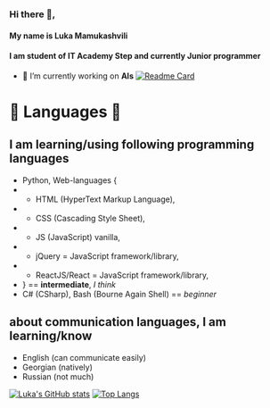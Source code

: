 ### Hi there 👋,
#### My name is Luka Mamukashvili
#### I am student of IT Academy Step and currently Junior programmer

- 🔭 I’m currently working on **Als** [![Readme Card](https://github-readme-stats.vercel.app/api/pin/?username=UltraStudioLTD&repo=Als)](https://github.com/UltraStudioLTD/Als)

# 🌱 Languages 🌱
## I am learning/using following programming languages
- Python, Web-languages {
- - HTML (HyperText Markup Language),
- - CSS (Cascading Style Sheet),
- - JS (JavaScript) vanilla,
- - jQuery = JavaScript framework/library,
- - ReactJS/React = JavaScript framework/library,
- } == **intermediate**, *I think*
- C# (CSharp), Bash (Bourne Again Shell) == *beginner*
## about communication languages, I am learning/know
- English (can communicate easily)
- Georgian (natively)
- Russian (not much)

[![Luka's GitHub stats](https://github-readme-stats.vercel.app/api?username=UltraStudioLTD&show_icons=true&theme=radical)](https://github.com/UltraStudioLTD/)
[![Top Langs](https://github-readme-stats.vercel.app/api/top-langs/?username=UltraStudioLTD&layout=compact)](https://github.com/UltraStudioLTD/)

<!--
**UltraStudioLTD/UltraStudioLTD** is a ✨ _special_ ✨ repository because its `README.md` (this file) appears on your GitHub profile.

Here are some ideas to get you started:

- 🔭 I’m currently working on Als
- 🌱 I’m currently learning C# (CSharp) and Bash
- 👯 I’m looking to collaborate on ...
- 🤔 I’m looking for help with ...
- 💬 Ask me about ...
- 📫 How to reach me: ...
- 😄 Pronouns: ...
- ⚡ Fun fact: ...
-->
